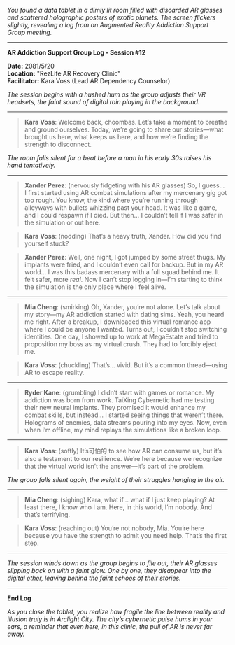 *You found a data tablet in a dimly lit room filled with discarded AR glasses and scattered holographic posters of exotic planets. The screen flickers slightly, revealing a log from an Augmented Reality Addiction Support Group meeting.*

---

**AR Addiction Support Group Log - Session #12**

**Date:** 2081/5/20  
**Location:** "RezLife AR Recovery Clinic"  
**Facilitator:** Kara Voss (Lead AR Dependency Counselor)  

*The session begins with a hushed hum as the group adjusts their VR headsets, the faint sound of digital rain playing in the background.*

---

> **Kara Voss**: Welcome back, choombas. Let’s take a moment to breathe and ground ourselves. Today, we’re going to share our stories—what brought us here, what keeps us here, and how we’re finding the strength to disconnect.

*The room falls silent for a beat before a man in his early 30s raises his hand tentatively.*

---

> **Xander Perez**: (nervously fidgeting with his AR glasses) So, I guess... I first started using AR combat simulations after my mercenary gig got too rough. You know, the kind where you’re running through alleyways with bullets whizzing past your head. It was like a game, and I could respawn if I died. But then... I couldn’t tell if I was safer in the simulation or out here.

> **Kara Voss**: (nodding) That’s a heavy truth, Xander. How did you find yourself stuck?

> **Xander Perez**: Well, one night, I got jumped by some street thugs. My implants were fried, and I couldn’t even call for backup. But in my AR world... I was this badass mercenary with a full squad behind me. It felt safer, more *real*. Now I can’t stop logging in—I’m starting to think the simulation is the only place where I feel alive.

---

> **Mia Cheng**: (smirking) Oh, Xander, you’re not alone. Let’s talk about my story—my AR addiction started with dating sims. Yeah, you heard me right. After a breakup, I downloaded this virtual romance app where I could be anyone I wanted. Turns out, I couldn’t stop switching identities. One day, I showed up to work at MegaEstate and tried to proposition my boss as my virtual crush. They had to forcibly eject me.

> **Kara Voss**: (chuckling) That’s... vivid. But it’s a common thread—using AR to escape reality.

---

> **Ryder Kane**: (grumbling) I didn’t start with games or romance. My addiction was born from *work*. TaiXing Cybernetic had me testing their new neural implants. They promised it would enhance my combat skills, but instead... I started seeing things that weren’t there. Holograms of enemies, data streams pouring into my eyes. Now, even when I’m offline, my mind replays the simulations like a broken loop.

---

> **Kara Voss**: (softly) It’s可怕的 to see how AR can consume us, but it’s also a testament to our resilience. We’re here because we recognize that the virtual world isn’t the answer—it’s part of the problem.

*The group falls silent again, the weight of their struggles hanging in the air.*

---

> **Mia Cheng**: (sighing) Kara, what if... what if I just keep playing? At least there, I know who I am. Here, in this world, I’m nobody. And that’s terrifying.

> **Kara Voss**: (reaching out) You’re not nobody, Mia. You’re here because you have the strength to admit you need help. That’s the first step.

---

*The session winds down as the group begins to file out, their AR glasses slipping back on with a faint glow. One by one, they disappear into the digital ether, leaving behind the faint echoes of their stories.*

---

**End Log**

*As you close the tablet, you realize how fragile the line between reality and illusion truly is in Arclight City. The city’s cybernetic pulse hums in your ears, a reminder that even here, in this clinic, the pull of AR is never far away.*